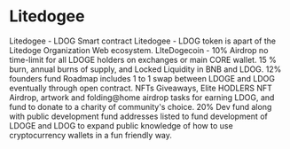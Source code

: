 # Litedogee
Litedogee - LDOG Smart contract
Litedogee - LDOG token is  apart of the Litedoge Organization Web ecosystem. 
LIteDogecoin -  10% Airdrop no time-limit for all LDOGE holders on exchanges or main CORE wallet.
15 % burn, annual burns of supply, and Locked Liquidity in BNB and LDOG.
12% founders fund
Roadmap includes 1 to 1 swap between LDOGE and LDOG eventually through open contract.
NFTs Giveaways, Elite HODLERS NFT Airdrop, artwork and folding@home airdrop tasks for earning LDOG, and fund to donate to a charity of community's choice.
20% Dev fund along with public development fund addresses listed to fund development of LDOGE and LDOG to expand public knowledge of how to use cryptocurrency wallets in a fun friendly way.
